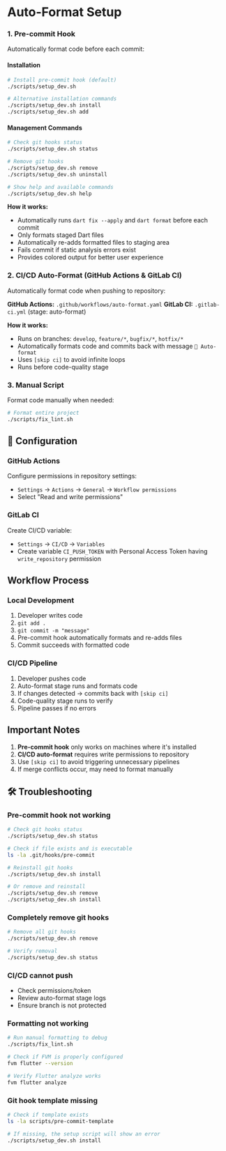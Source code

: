 # Auto-Format Setup 

### 1. Pre-commit Hook 
Automatically format code before each commit:

#### Installation
```bash
# Install pre-commit hook (default)
./scripts/setup_dev.sh

# Alternative installation commands
./scripts/setup_dev.sh install
./scripts/setup_dev.sh add
```

#### Management Commands
```bash
# Check git hooks status
./scripts/setup_dev.sh status

# Remove git hooks
./scripts/setup_dev.sh remove
./scripts/setup_dev.sh uninstall

# Show help and available commands
./scripts/setup_dev.sh help
```

**How it works:**
- Automatically runs `dart fix --apply` and `dart format` before each commit
- Only formats staged Dart files
- Automatically re-adds formatted files to staging area
- Fails commit if static analysis errors exist
- Provides colored output for better user experience

### 2. CI/CD Auto-Format (GitHub Actions & GitLab CI)
Automatically format code when pushing to repository:

**GitHub Actions:** `.github/workflows/auto-format.yaml`
**GitLab CI:** `.gitlab-ci.yml` (stage: auto-format)

**How it works:**
- Runs on branches: `develop`, `feature/*`, `bugfix/*`, `hotfix/*`
- Automatically formats code and commits back with message `🤖 Auto-format`
- Uses `[skip ci]` to avoid infinite loops
- Runs before code-quality stage

### 3. Manual Script
Format code manually when needed:

```bash
# Format entire project
./scripts/fix_lint.sh
```

## 🔧 Configuration

### GitHub Actions
Configure permissions in repository settings:
- `Settings` → `Actions` → `General` → `Workflow permissions`
- Select "Read and write permissions"

### GitLab CI
Create CI/CD variable:
- `Settings` → `CI/CD` → `Variables`
- Create variable `CI_PUSH_TOKEN` with Personal Access Token having `write_repository` permission

## Workflow Process

### Local Development
1. Developer writes code
2. `git add .`
3. `git commit -m "message"` 
4. Pre-commit hook automatically formats and re-adds files
5. Commit succeeds with formatted code

### CI/CD Pipeline
1. Developer pushes code
2. Auto-format stage runs and formats code
3. If changes detected → commits back with `[skip ci]`
4. Code-quality stage runs to verify
5. Pipeline passes if no errors

## Important Notes

1. **Pre-commit hook** only works on machines where it's installed
2. **CI/CD auto-format** requires write permissions to repository
3. Use `[skip ci]` to avoid triggering unnecessary pipelines
4. If merge conflicts occur, may need to format manually

## 🛠️ Troubleshooting

### Pre-commit hook not working
```bash
# Check git hooks status
./scripts/setup_dev.sh status

# Check if file exists and is executable
ls -la .git/hooks/pre-commit

# Reinstall git hooks
./scripts/setup_dev.sh install

# Or remove and reinstall
./scripts/setup_dev.sh remove
./scripts/setup_dev.sh install
```

### Completely remove git hooks
```bash
# Remove all git hooks
./scripts/setup_dev.sh remove

# Verify removal
./scripts/setup_dev.sh status
```

### CI/CD cannot push
- Check permissions/token
- Review auto-format stage logs
- Ensure branch is not protected

### Formatting not working
```bash
# Run manual formatting to debug
./scripts/fix_lint.sh

# Check if FVM is properly configured
fvm flutter --version

# Verify Flutter analyze works
fvm flutter analyze
```

### Git hook template missing
```bash
# Check if template exists
ls -la scripts/pre-commit-template

# If missing, the setup script will show an error
./scripts/setup_dev.sh install
```